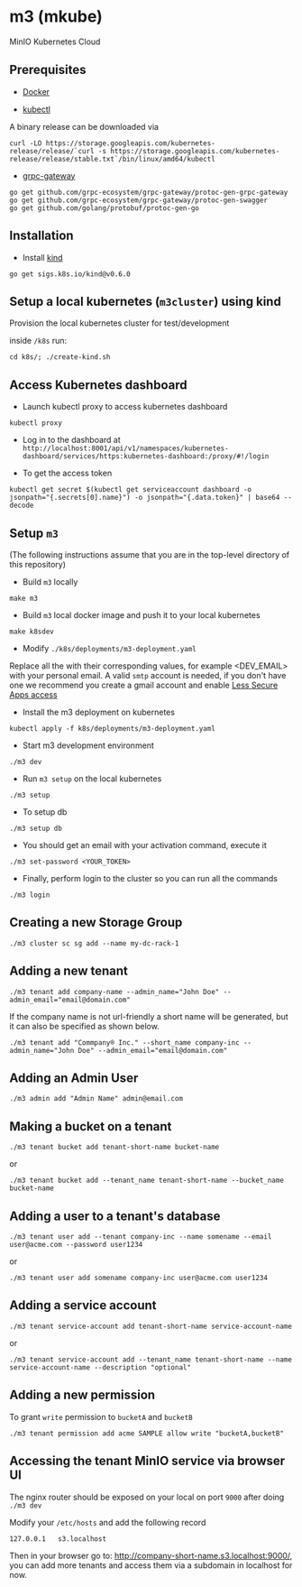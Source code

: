 # m3 (mkube)
MinIO Kubernetes Cloud

## Prerequisites

- [Docker](https://docs.docker.com/install/)

- [kubectl](https://kubernetes.io/docs/tasks/tools/install-kubectl/)

A binary release can be downloaded via 

```
curl -LO https://storage.googleapis.com/kubernetes-release/release/`curl -s https://storage.googleapis.com/kubernetes-release/release/stable.txt`/bin/linux/amd64/kubectl
```

- [grpc-gateway](https://github.com/grpc-ecosystem/grpc-gateway)

```
go get github.com/grpc-ecosystem/grpc-gateway/protoc-gen-grpc-gateway
go get github.com/grpc-ecosystem/grpc-gateway/protoc-gen-swagger
go get github.com/golang/protobuf/protoc-gen-go
```

## Installation

- Install [kind](https://kind.sigs.k8s.io/docs/user/quick-start/)

```
go get sigs.k8s.io/kind@v0.6.0
```

## Setup a local kubernetes (`m3cluster`) using kind
Provision the local kubernetes cluster for test/development

inside `/k8s` run:

```
cd k8s/; ./create-kind.sh
```

## Access Kubernetes dashboard

- Launch kubectl proxy to access kubernetes dashboard

```
kubectl proxy
```

- Log in to the dashboard at `http://localhost:8001/api/v1/namespaces/kubernetes-dashboard/services/https:kubernetes-dashboard:/proxy/#!/login`


- To get the access token

```
kubectl get secret $(kubectl get serviceaccount dashboard -o jsonpath="{.secrets[0].name}") -o jsonpath="{.data.token}" | base64 --decode
```

## Setup `m3`
(The following instructions assume that you are in the top-level directory of this repository)

- Build `m3` locally

```
make m3
```

- Build `m3` local docker image and push it to your local kubernetes

```
make k8sdev
```

- Modify `./k8s/deployments/m3-deployment.yaml`

Replace all the <TOKENS> with their corresponding values, for example <DEV_EMAIL> with your personal email.
A valid `smtp` account is needed, if you don't have one we recommend you create a gmail account and enable [Less Secure Apps access](https://support.google.com/accounts/answer/6010255?hl=en)

- Install the m3 deployment on kubernetes
```
kubectl apply -f k8s/deployments/m3-deployment.yaml
``` 

- Start m3 development environment

```
./m3 dev
```

- Run `m3 setup` on the local kubernetes

```
./m3 setup
```

- To setup db

```
./m3 setup db
```
- You should get an email with your activation command, execute it
```
./m3 set-password <YOUR_TOKEN>
```
- Finally, perform login to the cluster so you can run all the commands
```
./m3 login
```

## Creating a new Storage Group

```
./m3 cluster sc sg add --name my-dc-rack-1
```

## Adding a new tenant
```
./m3 tenant add company-name --admin_name="John Doe" --admin_email="email@domain.com"
```

If the company name is not url-friendly a short name will be generated, but it can also be specified as shown below.

```
./m3 tenant add "Commpany® Inc." --short_name company-inc --admin_name="John Doe" --admin_email="email@domain.com"
```

## Adding an Admin User

```
./m3 admin add "Admin Name" admin@email.com
```

## Making a bucket on a tenant
```
./m3 tenant bucket add tenant-short-name bucket-name
```

or

```
./m3 tenant bucket add --tenant_name tenant-short-name --bucket_name bucket-name
```

## Adding a user to a tenant's database

```
./m3 tenant user add --tenant company-inc --name somename --email user@acme.com --password user1234
```

or

```
./m3 tenant user add somename company-inc user@acme.com user1234
```

## Adding a service account

```
./m3 tenant service-account add tenant-short-name service-account-name
```

or

```
./m3 tenant service-account add --tenant_name tenant-short-name --name service-account-name --description "optional"
```

## Adding a new permission
To grant `write` permission to `bucketA` and `bucketB` 

`./m3 tenant permission add acme SAMPLE allow write "bucketA,bucketB"`

## Accessing the tenant MinIO service via browser UI

The nginx router should be exposed on your local on port `9000` after doing `./m3 dev`

Modify your `/etc/hosts` and add the following record

```
127.0.0.1   s3.localhost
```

Then in your browser go to: http://company-short-name.s3.localhost:9000/, you can add more tenants and access them via a subdomain in localhost for now.
